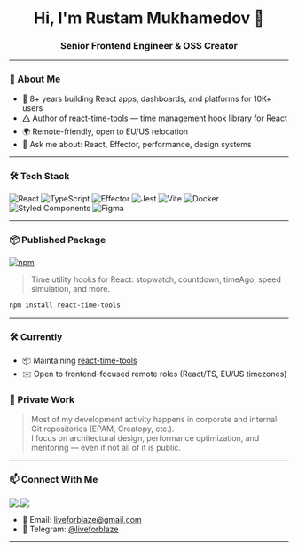 <h1 align="center">Hi, I'm Rustam Mukhamedov 👋</h1>
<h3 align="center">Senior Frontend Engineer & OSS Creator</h3>

---

### 🔧 About Me

- 🧠 8+ years building React apps, dashboards, and platforms for 10K+ users  
- 🛆 Author of [react-time-tools](https://www.npmjs.com/package/react-time-tools) — time management hook library for React  
- 🌍 Remote-friendly, open to EU/US relocation  
- 💬 Ask me about: React, Effector, performance, design systems

---

### 🛠️ Tech Stack

![React](https://img.shields.io/badge/-React-61DAFB?logo=react&logoColor=white)
![TypeScript](https://img.shields.io/badge/-TypeScript-3178C6?logo=typescript&logoColor=white)
![Effector](https://img.shields.io/badge/-Effector-EF582A?logo=effector&logoColor=white)
![Jest](https://img.shields.io/badge/-Jest-C21325?logo=jest&logoColor=white)
![Vite](https://img.shields.io/badge/-Vite-646CFF?logo=vite&logoColor=white)
![Docker](https://img.shields.io/badge/-Docker-2496ED?logo=docker&logoColor=white)
![Styled Components](https://img.shields.io/badge/-styled--components-DB7093?logo=styled-components&logoColor=white)
![Figma](https://img.shields.io/badge/-Figma-F24E1E?logo=figma&logoColor=white)

---

### 📦 Published Package

[![npm](https://img.shields.io/npm/v/react-time-tools.svg?label=react-time-tools)](https://www.npmjs.com/package/react-time-tools)  
> Time utility hooks for React: stopwatch, countdown, timeAgo, speed simulation, and more.

```bash
npm install react-time-tools
```

---

### 🛠 Currently

- 📦 Maintaining [react-time-tools](https://www.npmjs.com/package/react-time-tools)
- ✉️ Open to frontend-focused remote roles (React/TS, EU/US timezones)

### 🏢 Private Work

> Most of my development activity happens in corporate and internal Git repositories (EPAM, Creatopy, etc.).  
I focus on architectural design, performance optimization, and mentoring — even if not all of it is public.

---

### 📫 Connect With Me

<p align="left">
  <a href="https://linkedin.com/in/rustam-mukhamedov-739975174" target="_blank">
    <img align="center" src="https://img.shields.io/badge/LinkedIn-0A66C2?style=flat&logo=linkedin&logoColor=white" />
  </a>
  <a href="https://instagram.com/liveforblaze" target="_blank">
    <img align="center" src="https://img.shields.io/badge/Instagram-E4405F?style=flat&logo=instagram&logoColor=white" />
  </a>
</p>

- 📨 Email: liveforblaze@gmail.com  
- 💬 Telegram: [@liveforblaze](https://t.me/liveforblaze)

---
